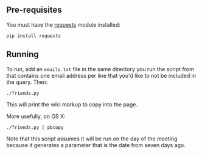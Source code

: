 ## Pre-requisites
You must have the [requests] module installed:

    pip install requests

[requests]: http://www.python-requests.org/

## Running
To run, add an `emails.txt` file in the same directory you run the
script from that contains one email address per line that you'd
like to not be included in the query. Then:

    ./friends.py

This will print the wiki markup to copy into the page.

More usefully, on OS X:

    ./friends.py | pbcopy

Note that this script assumes it will be run on the day of the meeting because
it generates a parameter that is the date from seven days ago.
